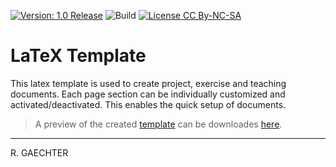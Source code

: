 [![Version: 1.0 Release](https://img.shields.io/badge/Version-1.0%20Release-green.svg)](https://github.com/0x007e/latex) ![Build](https://github.com/0x007e/latex/actions/workflows/release.yml/badge.svg) [![License CC By-NC-SA](https://img.shields.io/badge/TeX-CC--BY--NC--SA--4.0-lightgrey)](https://creativecommons.org/licenses/by-nc-sa/4.0/legalcode)

# LaTeX Template

This latex template is used to create project, exercise and teaching documents. Each page section can be individually customized and activated/deactivated. This enables the quick setup of documents.

> A preview of the created [template](./template.tex) can be downloades [here](https://github.com/0x007E/latex/releases/latest/download/template.pdf).

---

R. GAECHTER